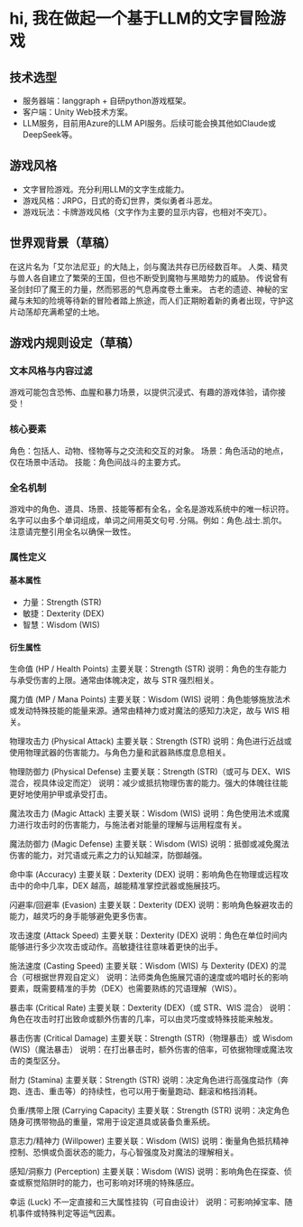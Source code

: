 # hi, 我在做起一个基于LLM的文字冒险游戏

## 技术选型

- 服务器端：langgraph + 自研python游戏框架。
- 客户端：Unity Web技术方案。
- LLM服务，目前用Azure的LLM API服务。后续可能会换其他如Claude或DeepSeek等。

## 游戏风格

- 文字冒险游戏。充分利用LLM的文字生成能力。
- 游戏风格：JRPG，日式的奇幻世界，类似勇者斗恶龙。
- 游戏玩法：卡牌游戏风格（文字作为主要的显示内容，也相对不突兀）。

## 世界观背景（草稿）

在这片名为「艾尔法尼亚」的大陆上，剑与魔法共存已历经数百年。
人类、精灵与兽人各自建立了繁荣的王国，但也不断受到魔物与黑暗势力的威胁。
传说曾有圣剑封印了魔王的力量，然而邪恶的气息再度卷土重来。
古老的遗迹、神秘的宝藏与未知的险境等待新的冒险者踏上旅途，而人们正期盼着新的勇者出现，守护这片动荡却充满希望的土地。

## 游戏内规则设定（草稿）

### 文本风格与内容过滤

游戏可能包含恐怖、血腥和暴力场景，以提供沉浸式、有趣的游戏体验，请你接受！

### 核心要素

角色：包括人、动物、怪物等与之交流和交互的对象。
场景：角色活动的地点，仅在场景中活动。
技能：角色间战斗的主要方式。

### 全名机制

游戏中的角色、道具、场景、技能等都有全名，全名是游戏系统中的唯一标识符。
名字可以由多个单词组成，单词之间用英文句号`.`分隔。例如：角色.战士.凯尔。
注意请完整引用全名以确保一致性。

### 属性定义

#### 基本属性

- 力量：Strength (STR)
- 敏捷：Dexterity (DEX)
- 智慧：Wisdom (WIS)

#### 衍生属性

生命值 (HP / Health Points)
主要关联：Strength (STR)
说明：角色的生存能力与承受伤害的上限。通常由体魄决定，故与 STR 强烈相关。

魔力值 (MP / Mana Points)
主要关联：Wisdom (WIS)
说明：角色能够施放法术或发动特殊技能的能量来源。通常由精神力或对魔法的感知力决定，故与 WIS 相关。

物理攻击力 (Physical Attack)
主要关联：Strength (STR)
说明：角色进行近战或使用物理武器的伤害能力。与角色力量和武器熟练度息息相关。

物理防御力 (Physical Defense)
主要关联：Strength (STR)（或可与 DEX、WIS 混合，视具体设定而定）
说明：减少或抵抗物理伤害的能力。强大的体魄往往能更好地使用护甲或承受打击。

魔法攻击力 (Magic Attack)
主要关联：Wisdom (WIS)
说明：角色使用法术或魔力进行攻击时的伤害能力，与施法者对能量的理解与运用程度有关。

魔法防御力 (Magic Defense)
主要关联：Wisdom (WIS)
说明：抵御或减免魔法伤害的能力，对咒语或元素之力的认知越深，防御越强。

命中率 (Accuracy)
主要关联：Dexterity (DEX)
说明：影响角色在物理或远程攻击中的命中几率，DEX 越高，越能精准掌控武器或施展技巧。

闪避率/回避率 (Evasion)
主要关联：Dexterity (DEX)
说明：影响角色躲避攻击的能力，越灵巧的身手能够避免更多伤害。

攻击速度 (Attack Speed)
主要关联：Dexterity (DEX)
说明：角色在单位时间内能够进行多少次攻击或动作。高敏捷往往意味着更快的出手。

施法速度 (Casting Speed)
主要关联：Wisdom (WIS) 与 Dexterity (DEX) 的混合（可根据世界观自定义）
说明：法师类角色施展咒语的速度或吟唱时长的影响要素，既需要精准的手势（DEX）也需要熟练的咒语理解（WIS）。

暴击率 (Critical Rate)
主要关联：Dexterity (DEX)（或 STR、WIS 混合）
说明：角色在攻击时打出致命或额外伤害的几率，可以由灵巧度或特殊技能来触发。

暴击伤害 (Critical Damage)
主要关联：Strength (STR)（物理暴击）或 Wisdom (WIS)（魔法暴击）
说明：在打出暴击时，额外伤害的倍率，可依据物理或魔法攻击的类型区分。

耐力 (Stamina)
主要关联：Strength (STR)
说明：决定角色进行高强度动作（奔跑、连击、重击等）的持续性，也可以用于衡量跑动、翻滚和格挡消耗。

负重/携带上限 (Carrying Capacity)
主要关联：Strength (STR)
说明：决定角色随身可携带物品的重量，常用于设定道具或装备负重系统。

意志力/精神力 (Willpower)
主要关联：Wisdom (WIS)
说明：衡量角色抵抗精神控制、恐惧或负面状态的能力，与心智强度及对魔法的理解相关。

感知/洞察力 (Perception)
主要关联：Wisdom (WIS)
说明：影响角色在探查、侦查或察觉陷阱时的能力，也可影响对环境的特殊感应。

幸运 (Luck)
不一定直接和三大属性挂钩（可自由设计）
说明：可影响掉宝率、随机事件或特殊判定等运气因素。
